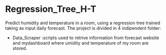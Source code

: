 # Regression_Tree_H-T
Predict humidity and temperature in a room, using a regression tree trained taking as input daily forecast.
The project is divided in 4 indipendent folder:

 * Data_Scraper :scripts used to retrive information from forecast website and mydashboard where umidity and temperature of my room are stored.
          
 
